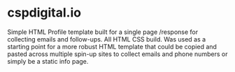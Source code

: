 # cspdigital.io

Simple HTML Profile template built for a single page /response for collecting emails and follow-ups. All HTML CSS build. Was used as a starting point for a more robust HTML template that could be copied and pasted across multiple spin-up sites to collect emails and phone numbers or simply be a static info page.  
